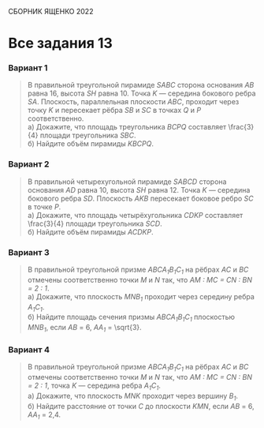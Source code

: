 <span class="space">СБОРНИК ЯЩЕНКО 2022</span>

# Все задания 13

### Вариант 1
> В правильной треугольной пирамиде *SABC* сторона основания *AB* равна 16, высота *SH* равна 10. Точка *K* — середина бокового ребра *SA*. Плоскость, параллельная плоскости *ABC*, проходит через точку *K* и пересекает рёбра *SB* и *SC* в точках *Q* и *P* соответственно.
> <br>
> а) Докажите, что площадь треугольника *BCPQ* составляет <span class="katex">\frac{3}{4}</span> площади треугольника *SBC*.
> <br>
> б) Найдите объём пирамиды *KBCPQ*.

### Вариант 2
> В правильной четырехугольной пирамиде *SABCD* сторона основания *AD* равна 10, высота *SH* равна 12. Точка *K* — середина бокового ребра *SD*. Плоскость *AKB* пересекает боковое ребро *SC* в точке *P*.
> <br>
> а) Докажите, что площадь четырёхугольника *CDKP* составляет <span class="katex">\frac{3}{4}</span> площади треугольника *SCD*.
> <br>
> б) Найдите объём пирамиды *ACDKP*.

### Вариант 3
> В правильной треугольной призме *ABCA<sub>1</sub>B<sub>1</sub>C<sub>1</sub>* на рёбрах *AC* и *BC* отмечены соответственно точки *M* и *N* так, что *AM : MC = CN : BN = 2 : 1*.
> <br>
> а) Докажите, что плоскость *MNB<sub>1</sub>* проходит через середину ребра *A<sub>1</sub>C<sub>1</sub>*.
> <br>
> б) Найдите площадь сечения призмы *ABCA<sub>1</sub>B<sub>1</sub>C<sub>1</sub>* плоскостью *MNB<sub>1</sub>*, если *AB* = 6, *AA<sub>1</sub>* = <span class="katex">\sqrt{3}</span>.

### Вариант 4
> В правильной треугольной призме *ABCA<sub>1</sub>B<sub>1</sub>C<sub>1</sub>* на рёбрах *AC* и *BC* отмечены соответственно точки *M* и *N* так, что *AM : MC = CN : BN = 2 : 1*, точка *K* — середина ребра *A<sub>1</sub>C<sub>1</sub></sub>*.
> <br>
> а) Докажите, что плоскость *MNK* проходит через вершину *B<sub>1</sub>*.
> <br>
> б) Найдите расстояние от точки *C* до плоскости *KMN*, если *AB* = 6, *AA<sub>1</sub>* = 2,4.
